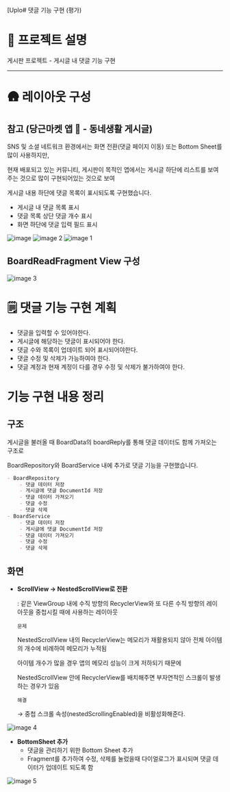 [Uplo# 댓글 기능 구현 (평가)

# 💬 프로젝트 설명

게시판 프로젝트 - 게시글 내 댓글 기능 구현

---

# 🛖 레이아웃 구성

## 참고 (당근마켓 앱 🥕 - 동네생활 게시글)

SNS 및 소셜 네트워크 환경에서는 화면 전환(댓글 페이지 이동) 또는 Bottom Sheet를 많이 사용하지만,

현재 배포되고 있는 커뮤니티,  게시판이 목적인 앱에서는 게시글 하단에 리스트를 보여주는 것으로 많이 구현되어있는 것으로 보여

게시글 내용 하단에 댓글 목록이 표시되도록 구현했습니다.

- 게시글 내 댓글 목록 표시
- 댓글 목록 상단 댓글 개수 표시
- 화면 하단에 댓글 입력 필드 표시


![image](https://github.com/user-attachments/assets/2efb4d80-ef0c-4496-a5bf-14c0605c029b)
![image 2](https://github.com/user-attachments/assets/a1a1b0fb-befa-44fa-8008-dee3f1ab386c)
![image 1](https://github.com/user-attachments/assets/48a9a48b-03f8-4220-bb42-daaf16de4a58)

## BoardReadFragment View 구성

![image 3](https://github.com/user-attachments/assets/d087decc-4887-44cb-9558-469ea811bd99)


# 🗒️ 댓글 기능 구현 계획

- 댓글을 입력할 수 있어야한다.
- 게시글에 해당하는 댓글이 표시되어야 한다.
- 댓글 수와 목록이 업데이트 되어 표시되어야한다.
- 댓글 수정 및 삭제가 가능하여야 한다.
- 댓글 계정과 현재 계정이 다를 경우 수정 및 삭제가 불가하여야 한다.

# 기능 구현 내용 정리

## 구조

게시글을 불러올 때 BoardData의 boardReply를 통해 댓글 데이터도 함께 가져오는 구조로

BoardRepository와 BoardService 내에 추가로 댓글 기능을 구현했습니다.

```markdown
- BoardRepository
    - 댓글 데이터 저장
    - 게시글에 댓글 DocumentId 저장
    - 댓글 데이터 가져오기
    - 댓글 수정
    - 댓글 삭제
- BoardService
    - 댓글 데이터 저장
    - 게시글에 댓글 DocumentId 저장
    - 댓글 데이터 가져오기
    - 댓글 수정
    - 댓글 삭제
```

## 화면

- **ScrollView → NestedScrollView로 전환**
    
    : 같은 ViewGroup 내에 수직 방향의 RecyclerView와 또 다른 수직 방향의 레이아웃을 중첩시킬 때에 사용하는 레이아웃
    
    `문제`
    
    NestedScrollView 내의 RecyclerView는 메모리가 재활용되지 않아 전체 아이템의 개수에 비례하여 메모리가 누적됨
    
    아이템 개수가 많을 경우 앱의 메모리 성능이 크게 저하되기 때문에
    
    NestedScrollView 안에 RecyclerView를 배치해주면 부자연적인 스크롤이 발생하는 경우가 있음
    
    `해결`
    
    → 중첩 스크롤 속성(nestedScrollingEnabled)을 비활성화해준다.
    
![image 4](https://github.com/user-attachments/assets/63d22ecc-d949-49a5-9096-16e7eadf02b2)


- **BottomSheet 추가**
    - 댓글을 관리하기 위한 Bottom Sheet 추가
    - Fragment를 추가하여 수정, 삭제를 눌렀을때 다이얼로그가 표시되며 댓글 데이터가 업데이트 되도록 함

![image 5](https://github.com/user-attachments/assets/1a6ea261-b889-48af-a855-fb9f9453cdf8)

